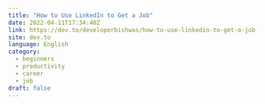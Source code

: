 ```yaml
---
title: "How to Use LinkedIn to Get a Job"
date: 2022-04-11T17:34:40Z
link: https://dev.to/developerbishwas/how-to-use-linkedin-to-get-a-job-5hhe?utm_medium=RSS&utm_source=news.12bit.vn
site: dev.to
language: English
category:
  - beginners
  - productivity
  - career
  - job
draft: false
---
```

